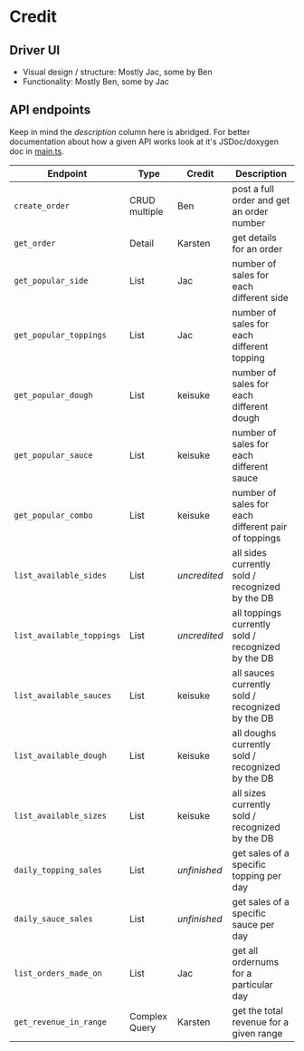 # Credit

## Driver UI

- Visual design / structure: Mostly Jac, some by Ben
- Functionality: Mostly Ben, some by Jac

## API endpoints

Keep in mind the *description* column here is abridged. For better
documentation about how a given API works look at it's JSDoc/doxygen doc in
[main.ts](./main.ts).

| Endpoint | Type | Credit | Description |
| -------- | ---- | ------ | ----------- |
| `create_order`            | CRUD multiple | Ben          | post a full order and get an order number           |
| `get_order`               | Detail        | Karsten      | get details for an order                            |
| `get_popular_side`        | List          | Jac          | number of sales for each different side             |
| `get_popular_toppings`    | List          | Jac          | number of sales for each different topping          |
| `get_popular_dough`       | List          | keisuke      | number of sales for each different dough            |
| `get_popular_sauce`       | List          | keisuke      | number of sales for each different sauce            |
| `get_popular_combo`       | List          | keisuke      | number of sales for each different pair of toppings |
| `list_available_sides`    | List          | *uncredited* | all sides currently sold / recognized by the DB     |
| `list_available_toppings` | List          | *uncredited* | all toppings currently sold / recognized by the DB  |
| `list_available_sauces`   | List          | keisuke      | all sauces currently sold / recognized by the DB    |
| `list_available_dough`    | List          | keisuke      | all doughs currently sold / recognized by the DB    |
| `list_available_sizes`    | List          | keisuke      | all sizes currently sold / recognized by the DB     |
| `daily_topping_sales`     | List          | *unfinished* | get sales of a specific topping per day             |
| `daily_sauce_sales`       | List          | *unfinished* | get sales of a specific sauce per day               |
| `list_orders_made_on`     | List          | Jac          | get all ordernums for a particular day              |
| `get_revenue_in_range`    | Complex Query | Karsten      | get the total revenue for a given range             |
